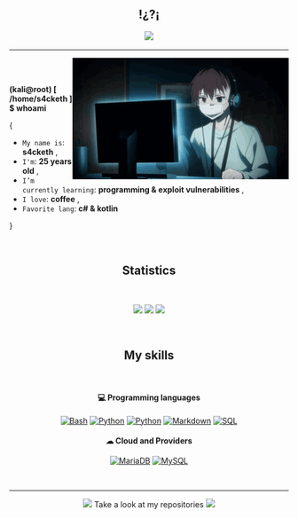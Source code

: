 <h2 align="center"> !¿?¡ </h2>

<p align="center"> 
 <picture> 
  <img src="https://github.com/7oSkaaa/7oSkaaa/blob/main/Images/about_me.gif?raw=true" width = 70px>
 </picture> 
</p>

<hr/>

<picture> <img align="right" src="anime-boy.gif" width = 390px> </picture> <br> <br>

**(kali@root) [ /home/s4cketh ]** <br>
**$ whoami**

{  

* `My name is`: **s4cketh** ,
* `I'm`: **25 years old** ,
* `I’m currently learning`: **programming & exploit vulnerabilities** ,
* `I love`: **coffee** ,
* `Favorite lang`: **c# & kotlin**  

}

<br> <h2 align="center"> Statistics </h2> <br>

<p align="center">
  <img height="50%" width="auto" src ="IMAGE">
  <img height="50%" width="auto" src ="IMAGE">
  <img src ="https://github-readme-streak-stats.herokuapp.com?user=Hydr4-Z&theme=material-palenight&hide_border=true&background=FFFFFF00">
</p>

<br> <h2 align="center"> My skills </h2> <br>

<h4 align="center">💻 Programming languages </h4>

<p align="center">
 <a href="https://github.com/search?q=user%3ASammwyy1+language%3Abash"><img alt="Bash" src="https://img.shields.io/badge/Bash-121011.svg?logo=gnu-bash&logoColor=white"></a>
 <a href="https://github.com/search?q=user%3ASammwyy1+language%3Apython"><img alt="Python" src="https://img.shields.io/badge/Python-14354C.svg?logo=python&logoColor=white"></a>
 <a href="https://github.com/search?q=user%3ASammwyy1+language%3Apython"><img alt="Python" src="https://custom-icon-badges.demolab.com/badge/C++-00599C.svg?logo=cpp&logoColor=white"></a>
 <a href="https://github.com/search?q=user%3ASammwyy1+language%3Amarkdown"><img alt="Markdown" src="https://img.shields.io/badge/Markdown-000000.svg?logo=markdown&logoColor=white"></a>
 <a href="https://github.com/search?q=user%3ASammwyy1+language%3Asql"><img alt="SQL" src="https://custom-icon-badges.demolab.com/badge/SQL-025E8C.svg?logo=database&logoColor=white"></a>
</p>

<h4 align="center">☁ Cloud and Providers</h4>

<p align="center">
 <a href="#"><img alt="MariaDB" src="https://img.shields.io/badge/MariaDB-003545.svg?logo=mariadb&logoColor=white"></a>
 <a href="#"><img alt="MySQL" src="https://img.shields.io/badge/MySQL-00f.svg?logo=mysql&logoColor=white"></a>
</p> <br> <hr/>

<p align="center">
 <picture> 
  <img src="https://i.pinimg.com/originals/6c/2b/b8/6c2bb8b7405d465a581a957944dbb8a3.gif?raw=true" width = 90px> 
 </picture> 
 Take a look at my repositories 
 <picture> 
  <img src="https://i.pinimg.com/originals/6c/2b/b8/6c2bb8b7405d465a581a957944dbb8a3.gif?raw=true" width = 90px>
 </picture>
</p>










